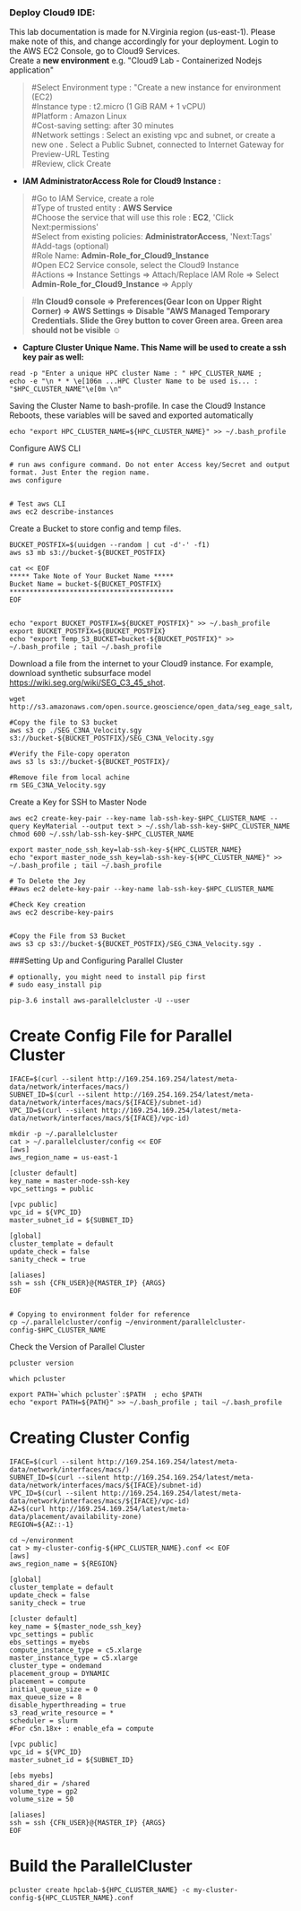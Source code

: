### Deploy Cloud9 IDE:
This lab documentation is made for N.Virginia region (us-east-1). Please make note of this, and change accordingly for your deployment.
Login to the AWS EC2 Console, go to Cloud9 Services. <br/>
Create a **new environment** e.g. "Cloud9 Lab - Containerized Nodejs application" <br/>
>#Select Environment type : "Create a new instance for environment (EC2)<br/>
>#Instance type : t2.micro (1 GiB RAM + 1 vCPU)  <br/>
>#Platform : Amazon Linux <br/>
>#Cost-saving setting: after 30 minutes <br/>
>#Network settings : Select an existing vpc and subnet, or create a new one . Select a Public Subnet, connected to Internet Gateway for Preview-URL Testing <br/>
>#Review, click Create <br/>

* **IAM AdministratorAccess Role for Cloud9 Instance :**
>#Go to IAM Service, create a role <br/>
>#Type of trusted entity : **AWS Service** <br/>
>#Choose the service that will use this role : **EC2**, 'Click Next:permissions' <br/>
>#Select from existing policies: **AdministratorAccess**, 'Next:Tags'  <br/>
>#Add-tags (optional) <br/>
>#Role Name: **Admin-Role_for_Cloud9_Instance** <br/>
>#Open EC2 Service console, select the Cloud9 Instance <br/>
>#Actions => Instance Settings => Attach/Replace IAM Role => Select **Admin-Role_for_Cloud9_Instance** => Apply<br/>

>#**In Cloud9 console => Preferences(Gear Icon on Upper Right Corner) => AWS Settings => Disable "AWS Managed Temporary Credentials. Slide the Grey button to cover Green area. Green area should not be visible** :relaxed:  <br/>


* **Capture Cluster Unique Name. This Name will be used to create a ssh key pair as well:**
```
read -p "Enter a unique HPC cluster Name : " HPC_CLUSTER_NAME ; 
echo -e "\n * * \e[106m ...HPC Cluster Name to be used is... : "$HPC_CLUSTER_NAME"\e[0m \n"

```
Saving the Cluster Name to bash-profile. In case the Cloud9 Instance Reboots, these variables will be saved and exported automatically
```
echo "export HPC_CLUSTER_NAME=${HPC_CLUSTER_NAME}" >> ~/.bash_profile
```

Configure AWS CLI
```
# run aws configure command. Do not enter Access key/Secret and output format. Just Enter the region name. 
aws configure


# Test aws CLI
aws ec2 describe-instances
```

Create a Bucket to store config and temp files. 

```
BUCKET_POSTFIX=$(uuidgen --random | cut -d'-' -f1)
aws s3 mb s3://bucket-${BUCKET_POSTFIX}

cat << EOF
***** Take Note of Your Bucket Name *****
Bucket Name = bucket-${BUCKET_POSTFIX}
*****************************************
EOF


echo "export BUCKET_POSTFIX=${BUCKET_POSTFIX}" >> ~/.bash_profile 
export BUCKET_POSTFIX=${BUCKET_POSTFIX}
echo "export Temp_S3_BUCKET=bucket-${BUCKET_POSTFIX}" >> ~/.bash_profile ; tail ~/.bash_profile

```

Download a file from the internet to your Cloud9 instance. For example, download synthetic subsurface model https://wiki.seg.org/wiki/SEG_C3_45_shot. 

```
wget http://s3.amazonaws.com/open.source.geoscience/open_data/seg_eage_salt/SEG_C3NA_Velocity.sgy

#Copy the file to S3 bucket
aws s3 cp ./SEG_C3NA_Velocity.sgy s3://bucket-${BUCKET_POSTFIX}/SEG_C3NA_Velocity.sgy

#Verify the File-copy operaton
aws s3 ls s3://bucket-${BUCKET_POSTFIX}/

#Remove file from local achine
rm SEG_C3NA_Velocity.sgy
```

Create a Key for SSH to Master Node
```
aws ec2 create-key-pair --key-name lab-ssh-key-$HPC_CLUSTER_NAME --query KeyMaterial --output text > ~/.ssh/lab-ssh-key-$HPC_CLUSTER_NAME
chmod 600 ~/.ssh/lab-ssh-key-$HPC_CLUSTER_NAME

export master_node_ssh_key=lab-ssh-key-${HPC_CLUSTER_NAME}
echo "export master_node_ssh_key=lab-ssh-key-${HPC_CLUSTER_NAME}" >> ~/.bash_profile ; tail ~/.bash_profile

# To Delete the Jey
##aws ec2 delete-key-pair --key-name lab-ssh-key-$HPC_CLUSTER_NAME

#Check Key creation
aws ec2 describe-key-pairs


#Copy the File from S3 Bucket
aws s3 cp s3://bucket-${BUCKET_POSTFIX}/SEG_C3NA_Velocity.sgy .

```

###Setting Up and Configuring Parallel Cluster

```
# optionally, you might need to install pip first
# sudo easy_install pip

pip-3.6 install aws-parallelcluster -U --user

```

# Create Config File for Parallel Cluster
```
IFACE=$(curl --silent http://169.254.169.254/latest/meta-data/network/interfaces/macs/)
SUBNET_ID=$(curl --silent http://169.254.169.254/latest/meta-data/network/interfaces/macs/${IFACE}/subnet-id)
VPC_ID=$(curl --silent http://169.254.169.254/latest/meta-data/network/interfaces/macs/${IFACE}/vpc-id)

mkdir -p ~/.parallelcluster
cat > ~/.parallelcluster/config << EOF
[aws]
aws_region_name = us-east-1

[cluster default]
key_name = master-node-ssh-key
vpc_settings = public

[vpc public]
vpc_id = ${VPC_ID}
master_subnet_id = ${SUBNET_ID}

[global]
cluster_template = default
update_check = false
sanity_check = true

[aliases]
ssh = ssh {CFN_USER}@{MASTER_IP} {ARGS}
EOF


# Copying to environment folder for reference
cp ~/.parallelcluster/config ~/environment/parallelcluster-config-$HPC_CLUSTER_NAME

```

Check the Version of Parallel Cluster
```
pcluster version

which pcluster

export PATH=`which pcluster`:$PATH  ; echo $PATH
echo "export PATH=${PATH}" >> ~/.bash_profile ; tail ~/.bash_profile

```
# Creating Cluster Config

```
IFACE=$(curl --silent http://169.254.169.254/latest/meta-data/network/interfaces/macs/)
SUBNET_ID=$(curl --silent http://169.254.169.254/latest/meta-data/network/interfaces/macs/${IFACE}/subnet-id)
VPC_ID=$(curl --silent http://169.254.169.254/latest/meta-data/network/interfaces/macs/${IFACE}/vpc-id)
AZ=$(curl http://169.254.169.254/latest/meta-data/placement/availability-zone)
REGION=${AZ::-1}

cd ~/environment
cat > my-cluster-config-${HPC_CLUSTER_NAME}.conf << EOF
[aws]
aws_region_name = ${REGION}

[global]
cluster_template = default
update_check = false
sanity_check = true

[cluster default]
key_name = ${master_node_ssh_key}
vpc_settings = public
ebs_settings = myebs
compute_instance_type = c5.xlarge
master_instance_type = c5.xlarge
cluster_type = ondemand
placement_group = DYNAMIC
placement = compute
initial_queue_size = 0
max_queue_size = 8
disable_hyperthreading = true
s3_read_write_resource = *
scheduler = slurm
#For c5n.18x+ : enable_efa = compute

[vpc public]
vpc_id = ${VPC_ID}
master_subnet_id = ${SUBNET_ID}

[ebs myebs]
shared_dir = /shared
volume_type = gp2
volume_size = 50

[aliases]
ssh = ssh {CFN_USER}@{MASTER_IP} {ARGS}
EOF
```

# Build the ParallelCluster
```
pcluster create hpclab-${HPC_CLUSTER_NAME} -c my-cluster-config-${HPC_CLUSTER_NAME}.conf

```

